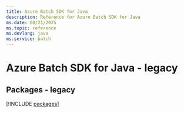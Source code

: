 ```yaml
---
title: Azure Batch SDK for Java
description: Reference for Azure Batch SDK for Java
ms.date: 08/21/2025
ms.topic: reference
ms.devlang: java
ms.service: batch
---
```

# Azure Batch SDK for Java - legacy
## Packages - legacy
[!INCLUDE [packages](batch-index.md)]
